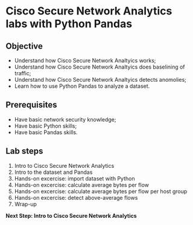 # Cisco Secure Network Analytics labs with Python Pandas

## Objective

* Understand how Cisco Secure Network Analtyics works;
* Understand how Cisco Secure Network Analtyics does baselining of traffic;
* Understand how Cisco Secure Network Analtyics detects anomolies;
* Learn how to use Python Pandas to analyze a dataset.

## Prerequisites

* Have basic network security knowledge;
* Have basic Python skills;
* Have basic Pandas skills.

## Lab steps

1. Intro to Cisco Secure Network Analytics
2. Intro to the dataset and Pandas
3. Hands-on excercise: import dataset with Python
4. Hands-on excercise: calculate average bytes per flow
5. Hands-on excercise: calculate average bytes per flow per host group
6. Hands-on excercise: detect above-average flows
7. Wrap-up  

**Next Step: Intro to Cisco Secure Network Analytics**